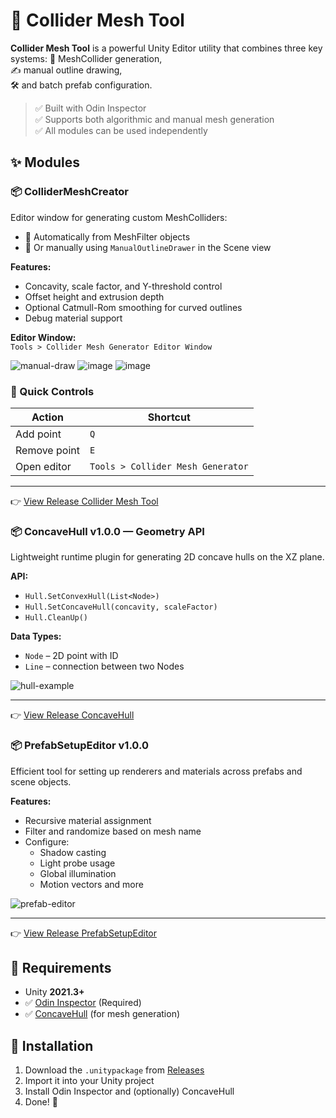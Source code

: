 # 🧱 Collider Mesh Tool

**Collider Mesh Tool** is a powerful Unity Editor utility that combines three key systems:
📐 MeshCollider generation,  
✍️ manual outline drawing,  
🛠 and batch prefab configuration.

> ✅ Built with Odin Inspector  
> ✅ Supports both algorithmic and manual mesh generation  
> ✅ All modules can be used independently

## ✨ Modules

### 📦 ColliderMeshCreator
Editor window for generating custom MeshColliders:
- 🔹 Automatically from MeshFilter objects
- 🔹 Or manually using `ManualOutlineDrawer` in the Scene view

**Features:**
- Concavity, scale factor, and Y-threshold control  
- Offset height and extrusion depth  
- Optional Catmull-Rom smoothing for curved outlines  
- Debug material support

**Editor Window:**  
`Tools > Collider Mesh Generator Editor Window`

![manual-draw](https://github.com/user-attachments/assets/23b4fcb7-6650-4e89-912b-775de6a5075c)
![image](https://github.com/user-attachments/assets/5288205c-d1f6-4791-94ad-f718115696ab)
![image](https://github.com/user-attachments/assets/f7aa8582-9a20-4713-bf42-5bedef77c5a4)

### 🔧 Quick Controls
| Action            | Shortcut |
|-------------------|----------|
| Add point         | `Q`      |
| Remove point      | `E`      |
| Open editor       | `Tools > Collider Mesh Generator` |

---
👉 [View Release Collider Mesh Tool](https://github.com/SinlessDevil/ColliderMeshTool/releases/tag/collider-mesh-creator-v1.0.0)

### 📦 ConcaveHull v1.0.0 — Geometry API
Lightweight runtime plugin for generating 2D concave hulls on the XZ plane.

**API:**
- `Hull.SetConvexHull(List<Node>)`
- `Hull.SetConcaveHull(concavity, scaleFactor)`
- `Hull.CleanUp()`

**Data Types:**
- `Node` – 2D point with ID
- `Line` – connection between two Nodes
  
![hull-example](https://github.com/user-attachments/assets/52d27373-eabb-400f-a69f-d03cb41d4327)  

---
👉 [View Release ConcaveHull ](https://github.com/SinlessDevil/ColliderMeshTool/releases/tag/concave-hull-v1.0.0)

### 📦 PrefabSetupEditor v1.0.0
Efficient tool for setting up renderers and materials across prefabs and scene objects.

**Features:**
- Recursive material assignment
- Filter and randomize based on mesh name
- Configure:
  - Shadow casting
  - Light probe usage
  - Global illumination
  - Motion vectors and more

![prefab-editor](https://github.com/user-attachments/assets/b2c48312-dabe-4191-9e40-ac59bf64b620) 

---
👉 [View Release PrefabSetupEditor](https://github.com/SinlessDevil/ColliderMeshTool/releases/tag/prefab-setup-editor-v1.0.0)

## 🧰 Requirements
- Unity **2021.3+**
- ✅ [Odin Inspector](https://odininspector.com/) (Required)
- ✅ [ConcaveHull](https://github.com/SinlessDevil/EcsStickmanSurvivors/releases/tag/ConcaveHull-v1.0.0) (for mesh generation)

## 🚀 Installation
1. Download the `.unitypackage` from [Releases](https://github.com/SinlessDevil/ColliderMeshTool/releases)
2. Import it into your Unity project
3. Install Odin Inspector and (optionally) ConcaveHull
4. Done! 🎉
